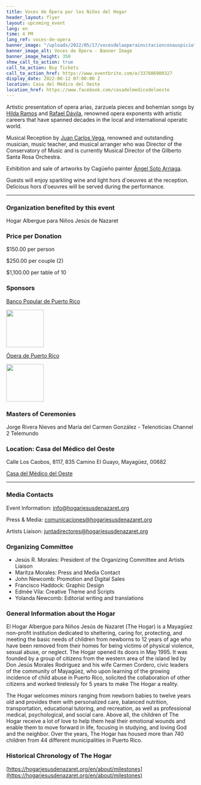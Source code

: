 ```yaml
---
title: Voces de Ópera por los Niños del Hogar
header_layout: flyer
layout: upcoming_event
lang: en
time: 4 PM
lang_ref: voces-de-opera
banner_image: "/uploads/2022/05/17/vocesdelaoperainvitacionconauspiciofacebookpost.PNG"
banner_image_alt: Voces de Ópera - Banner Image
banner_image_height: 350
show_call_to_action: true
call_to_action: Buy Tickets
call_to_action_href: https://www.eventbrite.com/e/337606900327
display_date: 2022-06-12 07:00:00 Z
location: Casa del Médico del Oeste
location_href: https://www.facebook.com/casadelmedicodeloeste
---
```


Artistic presentation of opera arias, zarzuela pieces and bohemian songs by [Hilda Ramos](https://www.hildaramos.com) and [Rafael Dávila](https://rafael-davila.com), renowned opera exponents with artistic careers that have spanned decades in the local and international operatic world.

Musical Reception by [Juan Carlos Vega](https://www.facebook.com/jcvegama), renowned and outstanding musician, music teacher, and musical arranger who was Director of the Conservatory of Music and is currently Musical Director of the Gilberto Santa Rosa Orchestra.

Exhibition and sale of artworks by Cagüeño painter [Ángel Soto Arriaga](https://www.facebook.com/angel.sotoarriaga).

Guests will enjoy sparkling wine and light hors d'oeuvres at the reception. Delicious hors d'oeuvres will be served during the performance.

<hr/>

<h3>Organization benefited by this event</h3>

Hogar Albergue para Niños Jesús de Nazaret

<h3>Price per Donation</h3>

$150.00 per person

$250.00 per couple (2)

$1,100.00 per table of 10

<h3>Sponsors</h3>

[Banco Popular de Puerto Rico](https://www.bancopopular.com)

<div> <img style="height: 100px; width: auto;" src="{{ '/uploads/banco_popular.png' | relative_url }}" /> </div>

[Ópera de Puerto Rico](https://www.facebook.com/operadepr)

<div> <img style="height: 100px; width: auto;" src="{{ '/uploads/opera_logo.jpg' | relative_url }}" /> </div>

<h3>Masters of Ceremonies</h3>

Jorge Rivera Nieves and María del Carmen González - Telenoticias Channel 2 Telemundo

<h3>Location: Casa del Médico del Oeste</h3>

Calle Los Caobos, 8117, 835 Camino El Guayo, Mayagüez, 00682

[Casa del Médico del Oeste](https://www.facebook.com/casadelmedicodeloeste)

<hr/>

<h3>Media Contacts</h3>

Event Information: <a href="mailto:info@hogarjesusdenazaret.org"> info@hogarjesusdenazaret.org </a>

Press & Media: <a href="mailto:comunicaciones@hogarjesusdenazaret.org"> comunicaciones@hogarjesusdenazaret.org </a>

Artists Liaison: <a href="mailto:juntadirectores@hogarjesusdenazaret.org"> juntadirectores@hogarjesusdenazaret.org </a>

<h3>Organizing Committee</h3>

<ul>

<li>Jesús R. Morales: President of the Organizing Committee and Artists Liaison</li>

<li>Maritza Morales:  Press and Media Contact</li>

<li>John Newcomb: Promotion and Digital Sales</li>

<li>Francisco Haddock: Graphic Design</li>

<li>Edmée Vila: Creative Theme and Scripts</li>

<li>Yolanda Newcomb: Editorial writing and translations</li>

</ul>

<h3>General Information about the Hogar</h3>

El Hogar Albergue para Niños Jesús de Nazaret (The Hogar) is a Mayagüez non-profit institution dedicated to sheltering, caring for, protecting, and meeting the basic needs of children from newborns to 12 years of age who have been removed from their homes for being victims of physical violence, sexual abuse, or neglect. The Hogar opened its doors in May 1995. It was founded by a group of citizens from the western area of the island led by Don Jesús Morales Rodríguez and his wife Carmen Cordero, civic leaders of the community of Mayagüez, who upon learning of the growing incidence of child abuse in Puerto Rico, solicited the collaboration of other citizens and worked tirelessly for 5 years to make The Hogar a reality.

The Hogar welcomes minors ranging from newborn babies to twelve years old and provides them with personalized care, balanced nutrition, transportation, educational tutoring, and recreation, as well as professional medical, psychological, and social care. Above all, the children of The Hogar receive a lot of love to help them heal their emotional wounds and enable them to move forward in life, focusing in studying, and loving God and the neighbor. Over the years, The Hogar has housed more than 740 children from 44 different municipalities in Puerto Rico.

<h3>Historical Chronology of The Hogar</h3>

[https://hogarjesusdenazaret.org/en/about/milestones](https://hogarjesusdenazaret.org/en/about/milestones)